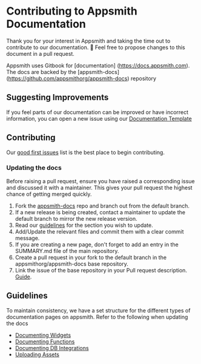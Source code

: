 # Contributing to Appsmith Documentation

Thank you for your interest in Appsmith and taking the time out to contribute to our documentation. 🙌 
Feel free to propose changes to this document in a pull request.

Appsmith uses Gitbook for [documentation] (https://docs.appsmith.com). The docs are backed by the [appsmith-docs] (https://github.com/appsmithorg/appsmith-docs) repository

## Suggesting Improvements

If you feel parts of our documentation can be improved or have incorrect information, you can open a new issue using our [Documentation Template](https://github.com/appsmithorg/appsmith/issues/new?assignees=Nikhil-Nandagopal&labels=Documentation&template=---documentation-improvement.md&title=%5BDocs%5D+)

## Contributing

Our [good first issues](https://github.com/appsmithorg/appsmith/issues?q=is%3Aissue+is%3Aopen+label%3A%22Good+First+Issue%22+label%3A%22Documentation%22+no%3Aassignee) list is the best place to begin contributing.

### Updating the docs

Before raising a pull request, ensure you have raised a corresponding issue and discussed it with a maintainer. This gives your pull request the highest chance of getting merged quickly.

1. Fork the [appsmith-docs](https://github.com/appsmithorg/appsmith-docs) repo and branch out from the default branch.
2. If a new release is being created, contact a maintainer to update the default branch to mirror the new release version.
3. Read our [guidelines](#guidelines) for the section you wish to update.
4. Add/Update the relevant files and commit them with a clear commit message.
5. If you are creating a new page, don't forget to add an entry in the SUMMARY.md file of the main repository.
6. Create a pull request in your fork to the default branch in the appsmithorg/appsmith-docs base repository.
7. Link the issue of the base repository in your Pull request description. [Guide](https://docs.github.com/en/free-pro-team@latest/github/managing-your-work-on-github/linking-a-pull-request-to-an-issue).

## Guidelines

To maintain consistency, we have a set structure for the different types of documentation pages on appsmith. Refer to the following when updating the docs

- [Documenting Widgets](Widgets.md)
- [Documenting Functions](InternalFunctions.md)
- [Documenting DB Integrations](DB%20Integrations.md)
- [Uploading Assets](UploadingAssets.md)
